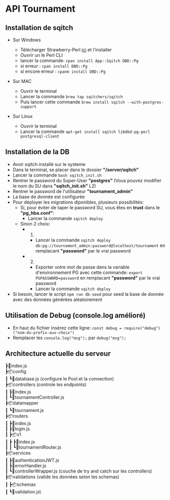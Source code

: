 # API Tournament

## Installation de sqitch

- Sur Windows
  - Télécharger Strawberry-Perl [ici](https://strawberryperl.com/) et l'installer
  - Ouvrir un le Perl CLI
  - lancer la commande: ```cpan install App::Sqitch DBD::Pg```
  - si erreur : ```cpan install DBD::Pg```
  - si encore erreur : ```cpanm install DBD::Pg```

- Sur MAC
  - Ouvrir le terminal
  - Lancer la commande ```brew tap sqitchers/sqitch```
  - Puis lancer cette commande ```brew install sqitch --with-postgres-support```

- Sur Linux
  - Ouvrir le terminal
  - Lancer la commande ```apt-get install sqitch libdbd-pg-perl postgresql-client```



## Installation de la DB

- Avoir sqitch installé sur le systeme
- Dans le terminal, se placer dans le dossier __"/server/sqitch"__
- Lancer la commande `bash sqitch_init.sh`
- Rentrer le password du Super-User __"postgres"__ (Vous pouvez modifier le nom du SU dans __"sqitch_init.sh"__ L2)
- Rentrer le password de l'utilisateur __"tournament_admin"__
- La base de donnée est configurée
- Pour déployer les migrations diponibles, plusieurs possibilités:
  - Si, pour éviter de taper le password SU, vous êtes en __trust__ dans le __"pg_hba.conf"__:
    - Lancer la commande `sqitch deploy`
  - Sinon 2 choix:
    - 1)
      - Lancer la commande `sqitch deploy db:pg://tournament_admin:password@localhost/tournament` en remplacant __"password"__ par le vrai password
    - 2)
      - Exporter votre mot de passe dans la variable d'environnement PG avec cette commande: `export PGPASSWORD=password` en remplacant __"password"__ par le vrai password
      - Lancer la commande `sqitch deploy`
- Si besoin, lancer le script `npm run db-seed` pour seed la base de donnée avec des données générées aléatoirement

## Utilisation de Debug (console.log amélioré)

- En haut du fichier insérez cette ligne: `const debug = require("debug")("nom-du-prefix-aux-choix")`
- Remplacer les `console.log("msg");` par `debug("msg");`

## Architecture actuelle du serveur

┣📄index.js\
┣📦config\
┃ ┗📄database.js (configure le Pool et la connection)\
┣📦controllers (controle les endpoints)\
┃ ┣📄index.js\
┃ ┗📄tournamentController.js\
┣📦datamapper\
┃ ┗📄tournament.js\
┣📦routers\
┃ ┣📄index.js\
┃ ┣📄login.js\
┃ ┣📦v1\
┃ ┣ ┣📄index.js\
┃ ┃ ┗📄tournamentRouter.js\
┣📦services\
┃ ┣📄authenticationJWT.js\
┃ ┣📄errorHandler.js\
┃ ┗📄controllerWrapper.js (couche de try and catch sur les controllers)\
┣📦validations (valide les données selon les schemas)\
┃ ┣📦schemas\
┃ ┗📄validation.js\